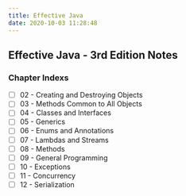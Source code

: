```yaml
---
title: Effective Java
date: 2020-10-03 11:28:48
---
```


## Effective Java - 3rd Edition Notes

### Chapter Indexs

- [ ] 02 - Creating and Destroying Objects
- [ ] 03 - Methods Common to All Objects
- [ ] 04 - Classes and Interfaces
- [ ] 05 - Generics
- [ ] 06 - Enums and Annotations
- [ ] 07 - Lambdas and Streams
- [ ] 08 - Methods
- [ ] 09 - General Programming
- [ ] 10 - Exceptions
- [ ] 11 - Concurrency
- [ ] 12 - Serialization
